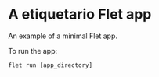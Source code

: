 # A etiquetario Flet app

An example of a minimal Flet app.

To run the app:

```
flet run [app_directory]
```